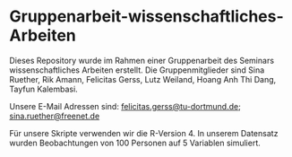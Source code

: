 # Gruppenarbeit-wissenschaftliches-Arbeiten

Dieses Repository wurde im Rahmen einer Gruppenarbeit des Seminars wissenschaftliches Arbeiten erstellt. Die Gruppenmitglieder sind Sina Ruether, Rik Amann, Felicitas Gerss, Lutz Weiland, Hoang Anh Thi Dang, Tayfun Kalembasi.

Unsere E-Mail Adressen sind:
felicitas.gerss@tu-dortmund.de; 
sina.ruether@freenet.de





Für unsere Skripte verwenden wir die R-Version 4.
In unserem Datensatz wurden Beobachtungen von 100 Personen auf 5 Variablen simuliert. 
